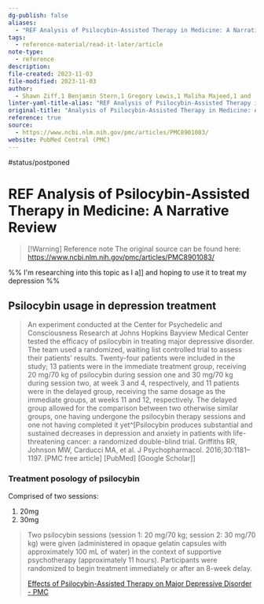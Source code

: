 ```yaml
---
dg-publish: false
aliases:
  - "REF Analysis of Psilocybin-Assisted Therapy in Medicine: A Narrative Review"
tags:
  - reference-material/read-it-later/article
note-type:
  - reference
description: 
file-created: 2023-11-03
file-modified: 2023-11-03
author:
  - Shawn Ziff,1 Benjamin Stern,1 Gregory Lewis,1 Maliha Majeed,1 and  Vasavi Rakesh Gorantla1
linter-yaml-title-alias: "REF Analysis of Psilocybin-Assisted Therapy in Medicine: A Narrative Review"
original-title: "Analysis of Psilocybin-Assisted Therapy in Medicine: A Narrative Review"
reference: true
source:
  - https://www.ncbi.nlm.nih.gov/pmc/articles/PMC8901083/
website: PubMed Central (PMC)
---
```

 #status/postponed 

# REF Analysis of Psilocybin-Assisted Therapy in Medicine: A Narrative Review

> [!Warning] Reference note
> The original source can be found here: https://www.ncbi.nlm.nih.gov/pmc/articles/PMC8901083/

%% I'm researching into this topic as I a[](Psilocybin.md)]] and hoping to use it to treat my depression
%%

## Psilocybin usage in depression treatment

> An experiment conducted at the Center for Psychedelic and Consciousness Research at Johns Hopkins Bayview Medical Center tested the efficacy of psilocybin in treating major depressive disorder. The team used a randomized, waiting list controlled trial to assess their patients’ results. Twenty-four patients were included in the study; 13 patients were in the immediate treatment group, receiving 20 mg/70 kg of psilocybin during session one and 30 mg/70 kg during session two, at week 3 and 4, respectively, and 11 patients were in the delayed group, receiving the same dosage as the immediate groups, at weeks 11 and 12, respectively. The delayed group allowed for the comparison between two otherwise similar groups, one having undergone the psilocybin therapy sessions and one not having completed it yet^[Psilocybin produces substantial and sustained decreases in depression and anxiety in patients with life-threatening cancer: a randomized double-blind trial. Griffiths RR, Johnson MW, Carducci MA, et al. J Psychopharmacol. 2016;30:1181–1197. [PMC free article] [PubMed] [Google Scholar]]


### Treatment posology of psilocybin

Comprised of two sessions:
1. 20mg
2. 30mg

> Two psilocybin sessions (session 1: 20 mg/70 kg; session 2: 30 mg/70 kg) were given (administered in opaque gelatin capsules with approximately 100 mL of water) in the context of supportive psychotherapy (approximately 11 hours). Participants were randomized to begin treatment immediately or after an 8-week delay.
> 
> [Effects of Psilocybin-Assisted Therapy on Major Depressive Disorder - PMC](https://www.ncbi.nlm.nih.gov/pmc/articles/PMC7643046/)


